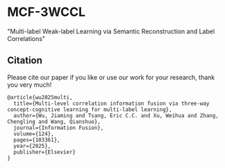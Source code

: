 # MCF-3WCCL
"Multi-label Weak-label Learning via Semantic Reconstruction and Label Correlations"
## Citation
Please cite our paper if you like or use our work for your research, thank you very much!
```
@article{wu2025multi,
  title={Multi-level correlation information fusion via three-way concept-cognitive learning for multi-label learning},
  author={Wu, Jiaming and Tsang, Eric C.C. and Xu, Weihua and Zhang, Chengling and Wang, Qianshuo},
  journal={Information Fusion},
  volume={124},
  pages={103361},
  year={2025},
  publisher={Elsevier}
}

```

